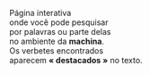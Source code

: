 Página interativa  
onde você pode pesquisar  
por palavras ou parte delas  
no ambiente da **machina**.  
Os verbetes encontrados  
aparecem **« destacados »** no texto.    